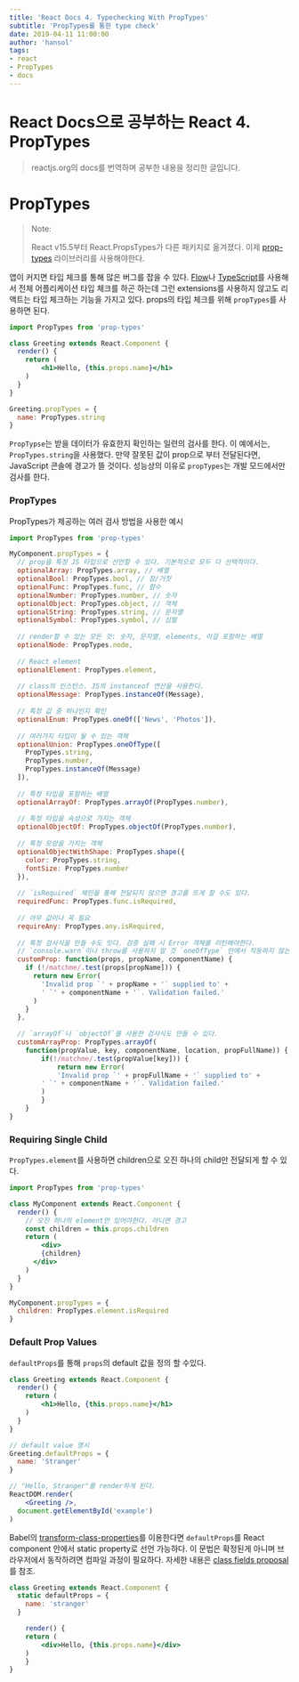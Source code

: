 ```yaml
---
title: 'React Docs 4. Typechecking With PropTypes'
subtitle: 'PropTypes를 통한 type check'
date: 2019-04-11 11:00:00
author: 'hansol'
tags:
- react
- PropTypes
- docs
---
```


# React Docs으로 공부하는 React 4. PropTypes

> reactjs.org의 docs를 번역하며 공부한 내용을 정리한 글입니다.

# PropTypes

> Note: 
>
> React v15.5부터 React.PropsTypes가 다른 패키지로 옮겨졌다. 이제 [prop-types](<https://www.npmjs.com/package/prop-types>) 라이브러리를 사용해야한다.

앱이 커지면 타입 체크를 통해 많은 버그를 잡을 수 있다. [Flow](<https://flow.org/>)나 [TypeScript](<https://www.typescriptlang.org/>)를 사용해서 전체 어플리케이션 타입 체크를 하곤 하는데 그런 extensions를 사용하지 않고도 리액트는 타입 체크하는 기능을 가지고 있다. props의 타입 체크를 위해 `propTypes`를 사용하면 된다.

```jsx
import PropTypes from 'prop-types'

class Greeting extends React.Component {
  render() {
    return (
    	<h1>Hello, {this.props.name}</h1>
    )
  }
}

Greeting.propTypes = {
  name: PropTypes.string
}
```

`PropTypse`는 받을 데이터가 유효한지 확인하는 일련의 검사를 한다. 이 예에서는, `PropTypes.string`을 사용했다. 만약 잘못된 값이 prop으로 부터 전달된다면, JavaScript 콘솔에 경고가 뜰 것이다. 성능상의 이유로 `propTypes`는 개발 모드에서만 검사를 한다.



### PropTypes

PropTypes가 제공하는 여러 검사 방법을 사용한 예시

```jsx
import PropTypes from 'prop-types'

MyComponent.propTypes = {
  // prop을 특정 JS 타입으로 선언할 수 있다. 기본적으로 모두 다 선택적이다.
  optionalArray: PropTypes.array, // 배열
  optionalBool: PropTypes.bool, // 참/거짓
  optionalFunc: PropTypes.func, // 함수
  optionalNumber: PropTypes.number, // 숫자
  optionalObject: PropTypes.object, // 객체
  optionalString: PropTypes.string, // 문자열
  optionalSymbol: PropTypes.symbol, // 심벌
  
  // render할 수 있는 모든 것: 숫자, 문자열, elements, 이걸 포함하는 배열
  optionalNode: PropTypes.node,
  
  // React element
  optionalElement: PropTypes.element,
  
  // class의 인스턴스. JS의 instanceof 연산을 사용한다.
  optionalMessage: PropTypes.instanceOf(Message),
  
  // 특정 값 중 하나인지 확인
  optionalEnum: PropTypes.oneOf(['News', 'Photos']),
  
  // 여러가지 타입이 될 수 있는 객체
  optionalUnion: PropTypes.oneOfType([
    PropTypes.string,
    PropTypes.number,
    PropTypes.instanceOf(Message)
  ]),
  
  // 특정 타입을 포함하는 배열
  optionalArrayOf: PropTypes.arrayOf(PropTypes.number),
  
  // 특정 타입을 속성으로 가지는 객체
  optionalObjectOf: PropTypes.objectOf(PropTypes.number),
  
  // 특정 모양을 가지는 객체
  optionalObjectWithShape: PropTypes.shape({
    color: PropTypes.string,
    fontSize: PropTypes.number
  }),
  
  // `isRequired` 체인을 통해 전달되지 않으면 경고를 뜨게 할 수도 있다.
  requiredFunc: PropTypes.func.isRequired,
  
  // 아무 값이나 꼭 필요
  requireAny: PropTypes.any.isRequired,
  
  // 특정 검사식을 만들 수도 잇다. 검증 실패 시 Error 객체를 리턴해야한다.
  // `console.warn`이나 throw를 사용하지 말 것 `oneOfType` 안에서 작동하지 않는다.
  customProp: function(props, propName, componentName) {
    if (!/matchme/.test(props[propName])) {
      return new Error(
      	'Invalid prop `' + propName + '` supplied to' +
        ' `' + componentName + '`. Validation failed.'
      )
    }
  },
  
  // `arrayOf`나 `objectOf`를 사용한 검사식도 만들 수 있다.
  customArrayProp: PropTypes.arrayOf(
    function(propValue, key, componentName, location, propFullName)) {
    	if(!/matchme/.test(propValue[key])) {
    		return new Error(
        	'Invalid prop `' + propFullName + '` supplied to' +
        ' `' + componentName + '`. Validation failed.'
        )
  		}
    }
}
```



### Requiring Single Child

`PropTypes.element`를 사용하면 children으로 오진 하나의 child만 전달되게 할 수 있다.

```jsx
import PropTypes from 'prop-types'

class MyComponent extends React.Component {
  render() {
    // 오진 하나의 element만 있어야한다. 아니면 경고
    const children = this.props.children
    return (
    	<div>
      	{children}
      </div>
    )
  }
}

MyComponent.propTypes = {
  children: PropTypes.element.isRequired
}
```



### Default Prop Values

 `defaultProps`를 통해 `props`의 default 값을 정의 할 수있다.

```jsx
class Greeting extends React.Component {
  render() {
    return (
    	<h1>Hello, {this.props.name}</h1>
    )
  }
}

// default value 명시
Greeting.defaultProps = {
  name: 'Stranger'
}

// "Hello, Stranger"를 render하게 된다.
ReactDOM.render(
	<Greeting />,
  document.getElementById('example')
)
```

Babel의 [transform-class-properties](<https://babeljs.io/docs/en/babel-plugin-proposal-class-properties>)를 이용한다면 `defaultProps`를 React component 안에서 static property로 선언 가능하다. 이 문법은 확정된게 아니며 브라우저에서 동작하려면 컴파일 과정이 필요하다. 자세한 내용은 [class fields proposal](<https://github.com/tc39/proposal-class-fields>)를 참조.

```jsx
class Greeting extends React.Component {
  static defaultProps = {
    name: 'stranger'
  }

	render() {
  	return (
  		<div>Hello, {this.props.name}</div>
  	)
	}
}
```

